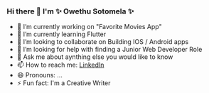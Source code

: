 ### Hi there 👋  I'm  ✨ Owethu Sotomela ✨


- 🔭 I’m currently working on "Favorite Movies App"
- 🌱 I’m currently learning Flutter
- 👯 I’m looking to collaborate on Building IOS / Android apps
- 🤔 I’m looking for help with finding a Junior Web Developer Role
- 💬 Ask me about aynthing else you would like to know
- 📫 How to reach me: [LinkedIn](https://www.linkedin.com/in/owethu-sotomela-097940106/)
- 😄 Pronouns: ...
- ⚡ Fun fact: I'm a Creative Writer

